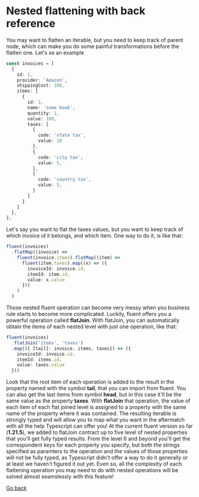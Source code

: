 # Nested flattening with back reference

You may want to flatten an iterable, but you need to keep track of parent node, which can make you do some painful transformations before the flatten one.
Let's se an example

```ts
const invoices = [
  {
    id: 1,
    provider: 'Amazon',
    shippingCost: 100,
    items: [
      {
        id: 1,
        name: 'some book',
        quantity: 1,
        value: 100,
        taxes: [
          {
            code: 'state tax',
            value: 10
          },
          {
            code: 'city tax',
            value: 5,
          },
          {
            code: 'country tax',
            value: 5,
          }
        ]
      }
    ]
  },
];
```

Let's say you want to flat the taxes values, but you want to keep track of which invoice id it belongs, and which item. One way to do it, is like that:

```ts
fluent(invoices)
  .flatMap((invoice) =>
    fluent(invoice.items).flatMap((item) =>
      fluent(item.taxes).map((x) => ({
        invoiceId: invoice.id,
        itemId: item.id,
        value: x.value
      }))
    )
  )
```

Those nested fluent operation can become very messy when you business rule starts to become more complicated. Luckily, fluent offers you a powerful operation called **flatJoin**. With flatJoin, you can automatically obtain the items of each nested level with just one operation, like that:

```ts
fluent(invoices)
  .flatJoin('items', 'taxes')
  .map(({ [tail]: invoice, items, taxes}) => ({
    invoiceId: invoice.id,
    itemId: items.id,
    value: taxes.value
  }))
```

Look that the root item of each operation is added to the result in the property named with the symbol **tail**, that you can import from fluent. You can also get the last items from symbol **head**, but in this case it'll be the same value as the property **taxes**.
With **flatJoin** that operation, the value of each item of each flat joined level is assigned to a property with the same name of the property where it was contained. The resulting iterable is strongly typed and will allow you to map what you want in the aftermatch with all the help Typescript can offer you! At the current fluent version so far (**1.21.5**), we added to flatJoin contract up to five level of nested properties that you'll get fully typed results. From the level 6 and beyond you'll get the correspondent keys for each property you specify, but both the strings specified as paramters to the operation and the values of those properties will not be fully typed, as Typescript didn't offer a way to do it generally or at least we haven't figured it out yet.
Even so, all the complexity of each flattening operation you may need to do with nested operations will be solved almost seamslessly with this feature!

[Go back](README.md)
